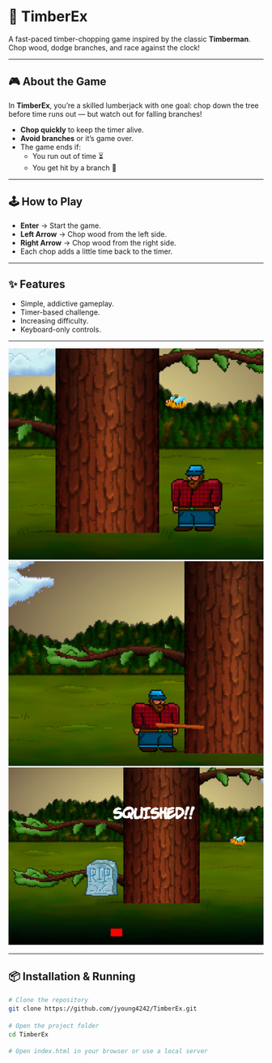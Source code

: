 # 🌲 TimberEx

A fast-paced timber-chopping game inspired by the classic **Timberman**.  
Chop wood, dodge branches, and race against the clock!

---

## 🎮 About the Game

In **TimberEx**, you’re a skilled lumberjack with one goal: chop down the tree before time runs out — but watch out for falling branches!

- **Chop quickly** to keep the timer alive.
- **Avoid branches** or it’s game over.
- The game ends if:
  - You run out of time ⏳
  - You get hit by a branch 🌿

---

## 🕹️ How to Play

- **Enter** → Start the game.
- **Left Arrow** → Chop wood from the left side.
- **Right Arrow** → Chop wood from the right side.
- Each chop adds a little time back to the timer.

---

## ✨ Features

- Simple, addictive gameplay.
- Timer-based challenge.
- Increasing difficulty.
- Keyboard-only controls.

---

![Gameplay Screenshot 1](SS.png)
![Gameplay Screenshot 2](SS1.png)
![Gameplay Screenshot 3](ss2.png)

---

## 📦 Installation & Running

```bash
# Clone the repository
git clone https://github.com/jyoung4242/TimberEx.git

# Open the project folder
cd TimberEx

# Open index.html in your browser or use a local server
